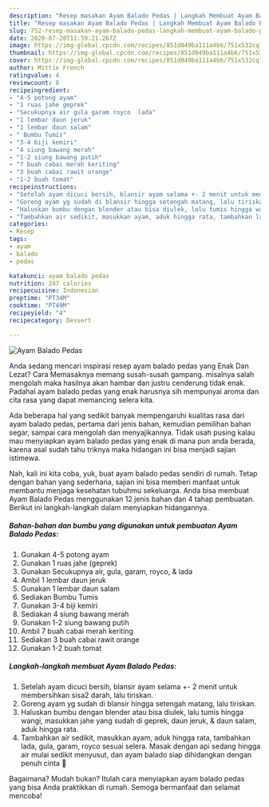 ```yaml
---
description: "Resep masakan Ayam Balado Pedas | Langkah Membuat Ayam Balado Pedas Yang Sedap"
title: "Resep masakan Ayam Balado Pedas | Langkah Membuat Ayam Balado Pedas Yang Sedap"
slug: 752-resep-masakan-ayam-balado-pedas-langkah-membuat-ayam-balado-pedas-yang-sedap
date: 2020-07-20T11:59:21.267Z
image: https://img-global.cpcdn.com/recipes/851d049ba111a4b6/751x532cq70/ayam-balado-pedas-foto-resep-utama.jpg
thumbnail: https://img-global.cpcdn.com/recipes/851d049ba111a4b6/751x532cq70/ayam-balado-pedas-foto-resep-utama.jpg
cover: https://img-global.cpcdn.com/recipes/851d049ba111a4b6/751x532cq70/ayam-balado-pedas-foto-resep-utama.jpg
author: Mittie French
ratingvalue: 4
reviewcount: 8
recipeingredient:
- "4-5 potong ayam"
- "1 ruas jahe geprek"
- "Secukupnya air gula garam royco  lada"
- "1 lembar daun jeruk"
- "1 lembar daun salam"
- " Bumbu Tumis"
- "3-4 biji kemiri"
- "4 siung bawang merah"
- "1-2 siung bawang putih"
- "7 buah cabai merah keriting"
- "3 buah cabai rawit orange"
- "1-2 buah tomat"
recipeinstructions:
- "Setelah ayam dicuci bersih, blansir ayam selama +- 2 menit untuk membersihkan sisa2 darah, lalu tiriskan."
- "Goreng ayam yg sudah di blansir hingga setengah matang, lalu tiriskan."
- "Haluskan bumbu dengan blender atau bisa diulek, lalu tumis hingga wangi, masukkan jahe yang sudah di geprek, daun jeruk, &amp; daun salam, aduk hingga rata."
- "Tambahkan air sedikit, masukkan ayam, aduk hingga rata, tambahkan lada, gula, garam, royco sesuai selera. Masak dengan api sedang hingga air mulai sedikit menyusut, dan ayam balado siap dihidangkan dengan penuh cinta 💛"
categories:
- Resep
tags:
- ayam
- balado
- pedas

katakunci: ayam balado pedas 
nutrition: 247 calories
recipecuisine: Indonesian
preptime: "PT34M"
cooktime: "PT49M"
recipeyield: "4"
recipecategory: Dessert

---
```



![Ayam Balado Pedas](https://img-global.cpcdn.com/recipes/851d049ba111a4b6/751x532cq70/ayam-balado-pedas-foto-resep-utama.jpg)

Anda sedang mencari inspirasi resep ayam balado pedas yang Enak Dan Lezat? Cara Memasaknya memang susah-susah gampang. misalnya salah mengolah maka hasilnya akan hambar dan justru cenderung tidak enak. Padahal ayam balado pedas yang enak harusnya sih mempunyai aroma dan cita rasa yang dapat memancing selera kita.

Ada beberapa hal yang sedikit banyak mempengaruhi kualitas rasa dari ayam balado pedas, pertama dari jenis bahan, kemudian pemilihan bahan segar, sampai cara mengolah dan menyajikannya. Tidak usah pusing kalau mau menyiapkan ayam balado pedas yang enak di mana pun anda berada, karena asal sudah tahu triknya maka hidangan ini bisa menjadi sajian istimewa.




Nah, kali ini kita coba, yuk, buat ayam balado pedas sendiri di rumah. Tetap dengan bahan yang sederhana, sajian ini bisa memberi manfaat untuk membantu menjaga kesehatan tubuhmu sekeluarga. Anda bisa membuat Ayam Balado Pedas menggunakan 12 jenis bahan dan 4 tahap pembuatan. Berikut ini langkah-langkah dalam menyiapkan hidangannya.

<!--inarticleads1-->

##### Bahan-bahan dan bumbu yang digunakan untuk pembuatan Ayam Balado Pedas:

1. Gunakan 4-5 potong ayam
1. Gunakan 1 ruas jahe (geprek)
1. Gunakan Secukupnya air, gula, garam, royco, &amp; lada
1. Ambil 1 lembar daun jeruk
1. Gunakan 1 lembar daun salam
1. Sediakan  Bumbu Tumis
1. Gunakan 3-4 biji kemiri
1. Sediakan 4 siung bawang merah
1. Gunakan 1-2 siung bawang putih
1. Ambil 7 buah cabai merah keriting
1. Sediakan 3 buah cabai rawit orange
1. Gunakan 1-2 buah tomat




<!--inarticleads2-->

##### Langkah-langkah membuat Ayam Balado Pedas:

1. Setelah ayam dicuci bersih, blansir ayam selama +- 2 menit untuk membersihkan sisa2 darah, lalu tiriskan.
1. Goreng ayam yg sudah di blansir hingga setengah matang, lalu tiriskan.
1. Haluskan bumbu dengan blender atau bisa diulek, lalu tumis hingga wangi, masukkan jahe yang sudah di geprek, daun jeruk, &amp; daun salam, aduk hingga rata.
1. Tambahkan air sedikit, masukkan ayam, aduk hingga rata, tambahkan lada, gula, garam, royco sesuai selera. Masak dengan api sedang hingga air mulai sedikit menyusut, dan ayam balado siap dihidangkan dengan penuh cinta 💛




Bagaimana? Mudah bukan? Itulah cara menyiapkan ayam balado pedas yang bisa Anda praktikkan di rumah. Semoga bermanfaat dan selamat mencoba!
